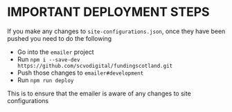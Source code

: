 # IMPORTANT DEPLOYMENT STEPS

If you make any changes to `site-configurations.json`, once they have been pushed you need to do the following
* Go into the `emailer` project
* Run `npm i --save-dev https://github.com/scvodigital/fundingscotland.git`
* Push those changes to `emailer#development`
* Run `npm run deploy`

This is to ensure that the emailer is aware of any changes to site configurations